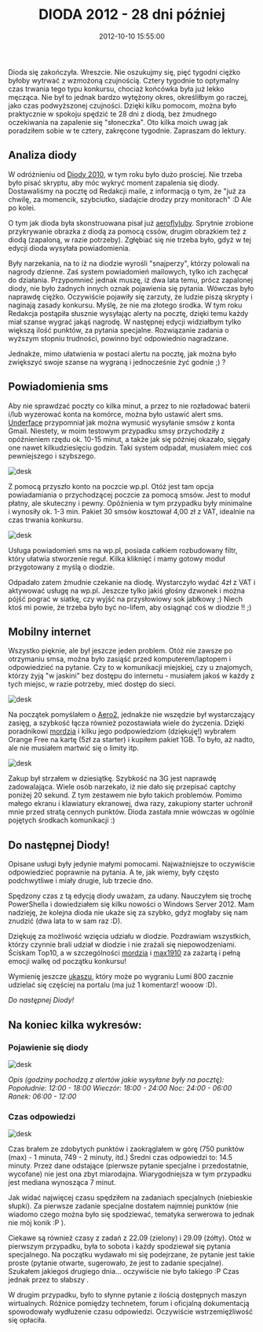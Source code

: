 ﻿---
layout:     post
title:      DIODA 2012 - 28 dni później
date:       2012-10-10 15:55:00
summary:    Dioda się zakończyła. Wreszcie. Nie oszukujmy się, pięć tygodni ciężko byłoby wytrwać z wzmożoną czujnością. Cztery tygodnie to optymalny czas trwania tego typu konkursu, chociaż końcówka była już lekko męcząca. Nie był to jednak bardzo wytężony okres, określiłbym go raczej, jako czas podwyższonej c...
categories: porady hobby inne
---



Dioda się zakończyła. Wreszcie. Nie oszukujmy się, pięć tygodni ciężko byłoby wytrwać z wzmożoną czujnością. Cztery tygodnie to optymalny czas trwania tego typu konkursu, chociaż końcówka była już lekko męcząca. Nie był to jednak bardzo wytężony okres, określiłbym go raczej, jako czas podwyższonej czujności. Dzięki kilku pomocom, można było praktycznie w spokoju spędzić te 28 dni z diodą, bez żmudnego oczekiwania na zapalenie się &quot;słoneczka&quot;. Oto kilka moich uwag jak poradziłem sobie w te cztery, zakręcone tygodnie. Zapraszam do lektury.



## Analiza diody



W odróżnieniu od [Diody 2010](http://www.dobreprogramy.pl/djfoxer/DIODA-wykrywanie-C-i-jej-ewolucja-w-przeciagu-dni-konkursowych,21254.html), w tym roku było dużo prościej. Nie trzeba było pisać skryptu, aby móc wykryć moment zapalenia się diody. Dostawaliśmy na pocztę od Redakcji maile, z informacją o tym, że &quot;już za chwilę, za momencik, szybciutko, siadajcie drodzy przy monitorach&quot; :D Ale po kolei. 

O tym jak dioda była skonstruowana pisał już [aeroflyluby](http://www.dobreprogramy.pl/aeroflyluby/Domowy-sposob-na-Diode,36474.html). Sprytnie zrobione przykrywanie obrazka z diodą za pomocą cssów, drugim obrazkiem też z diodą (zapaloną, w razie potrzeby). Zgłębiać się nie trzeba było, gdyż w tej edycji dioda wysyłała powiadomienia. 

Były narzekania, na to iż na diodzie wyrośli &quot;snajperzy&quot;, którzy polowali na nagrody dzienne. Zaś system powiadomień mailowych, tylko ich zachęcał do działania. Przypomnieć jednak muszę, iż dwa lata temu, prócz zapalonej diody, nie było żadnych innych oznak pojawienia się pytania. Wówczas było naprawdę ciężko. Oczywiście pojawiły się zarzuty, że ludzie piszą skrypty i naginają zasady konkursu. Myślę, że nie ma złotego środka. W tym roku Redakcja postąpiła słusznie wysyłając alerty na pocztę, dzięki temu każdy miał szanse wygrać jakąś nagrodę. W następnej edycji widziałbym tylko większą ilość punktów, za pytania specjalne. Rozwiązanie zadania o wyższym stopniu trudności, powinno być odpowiednio nagradzane.

Jednakże, mimo ułatwienia w postaci alertu na pocztę, jak można było zwiększyć swoje szanse na wygraną i jednocześnie żyć godnie ;) ?



## Powiadomienia sms



Aby nie sprawdzać poczty co kilka minut, a przez to nie rozładować baterii i/lub wyzerować konta na komórce, można było ustawić alert sms. [Underface](http://www.dobreprogramy.pl/underface/Powiadomienie-o-DIODZIE-za-pomoca-SMSa,36132.html) przypomniał jak można wymusić wysyłanie smsów z konta Gmail. Niestety, w moim testowym przypadku smsy przychodziły z opóźnieniem rzędu ok. 10-15  minut, a także jak się później okazało, sięgały one nawet kilkudziesięciu godzin. Taki system odpadał, musiałem mieć coś pewniejszego i szybszego. 



![desk](https://raw.githubusercontent.com/djfoxer/djfoxer.github.io/master/_img/2012-10-10-_120_/g_-_608x405_-_-_36654x20121009205431_0.png)



Z pomocą przyszło konto na poczcie wp.pl. Otóż jest tam opcja powiadamiania o przychodzącej poczcie za pomocą smsów. Jest to moduł płatny, ale skuteczny i pewny. Opóźnienia w tym przypadku były minimalne i wynosiły ok. 1-3 min. Pakiet 30 smsów kosztował  4,00 zł z VAT, idealnie na czas trwania konkursu. 



![desk](https://raw.githubusercontent.com/djfoxer/djfoxer.github.io/master/_img/2012-10-10-_120_/g_-_608x405_-_-_36654x20121009213007_0.jpg)



Usługa powiadomień sms na wp.pl, posiada całkiem rozbudowany filtr, który ułatwia stworzenie reguł. Kilka kliknięć i mamy gotowy moduł przygotowany z myślą o diodzie.

Odpadało zatem żmudnie czekanie na diodę. Wystarczyło wydać 4zł z VAT i  aktywować usługę na wp.pl. Jeszcze tylko jakiś głośny dzwonek i można pójść pograć w siatkę, czy wyjść na przysłowiowy sok jabłkowy ;) Niech ktoś mi powie, że trzeba było być no-lifem, aby osiągnąć coś w diodzie !! ;)



## Mobilny internet



Wszystko pięknie, ale był jeszcze jeden problem. Otóż nie zawsze po otrzymaniu smsa, można było zasiąść przed komputerem/laptopem i odpowiedzieć na pytanie. Czy to w komunikacji miejskiej, czy u znajomych, którzy żyją &quot;w jaskini&quot; bez dostępu do internetu - musiałem jakoś w każdy z tych miejsc, w razie potrzeby, mieć dostęp do sieci. 



![desk](https://raw.githubusercontent.com/djfoxer/djfoxer.github.io/master/_img/2012-10-10-_120_/g_-_608x405_-_-_36654x20121009221118_0.png)



Na początek pomyślałem o [Aero2](http://www.dobreprogramy.pl/djfoxer/Windows-Phone-i-Aero,35630.html), jednakże nie wszędzie był wystarczający zasięg, a szybkość łącza również pozostawiała wiele do życzenia. Dzięki poradnikowi [mordzia](http://www.dobreprogramy.pl/mordzio/Internet-mobilny-zestawienie-dostepnych-pakietow,33546.html) i kilku jego podpowiedziom (dziękuję!) wybrałem Orange Free na kartę (5zł za starter) i kupiłem pakiet 1GB. To było, aż nadto, ale nie musiałem martwić się o limity itp. 



![desk](https://raw.githubusercontent.com/djfoxer/djfoxer.github.io/master/_img/2012-10-10-_120_/g_-_608x405_-_-_36654x20121009213002_0.jpg)



Zakup był strzałem w dziesiątkę. Szybkość na 3G jest naprawdę zadowalająca. Wiele osób narzekało, iż nie dało się przepisać captchy poniżej 20 sekund. Z tym zestawem nie było takich problemów. Pomimo małego ekranu i klawiatury ekranowej, dwa razy, zakupiony starter uchronił mnie przed stratą cennych punktów. Dioda zastała mnie wówczas w ogólnie pojętych środkach komunikacji :) 



## Do następnej Diody!



Opisane usługi były jedynie małymi pomocami. Najważniejsze to oczywiście odpowiedzieć poprawnie na pytania. A te, jak wiemy, były często podchwytliwe i miały drugie, lub trzecie dno. 

Spędzony czas z tą edycją diody uważam, za udany. Nauczyłem się trochę PowerShella i dowiedziałem się kilku nowości o Windows Server 2012. Mam nadzieję, że kolejna dioda nie ukaże się za szybko, gdyż mogłaby się nam znudzić (dwa lata to w sam raz :D). 

Dziękuję za możliwość wzięcia udziału w diodzie. Pozdrawiam wszystkich, którzy czynnie brali udział w diodzie i nie zrażali się niepowodzeniami. Ściskam Top10, a w szczególności [mordzia](http://www.dobreprogramy.pl/mordzio) i [max1910](http://www.dobreprogramy.pl/max1910) za zażartą i pełną emocji walkę od początku konkursu! 

Wymienię jeszcze [ukaszu](http://www.dobreprogramy.pl/189726,ukaszu,Uzytkownik.html), który może po wygraniu Lumi 800 zacznie udzielać się częściej na portalu (ma już 1 komentarz! wooow :D).

 *Do następnej Diody!* 



## Na koniec kilka wykresów:





### Pojawienie się diody





![desk](https://raw.githubusercontent.com/djfoxer/djfoxer.github.io/master/_img/2012-10-10-_120_/g_-_608x405_-_-_36654x20121009235353_0.png)



 *Opis (godziny pochodzą z alertów jakie wysyłane były na pocztę):* 
 *Popołudnie: 12:00 - 18:00* 
 *Wieczór: 18:00 - 24:00* 
 *Noc: 24:00 - 06:00* 
 *Ranek: 06:00 - 12:00* 




### Czas odpowiedzi





![desk](https://raw.githubusercontent.com/djfoxer/djfoxer.github.io/master/_img/2012-10-10-_120_/g_-_608x405_-_-_36654x20121011145616_0.png)



Czas brałem ze zdobytych punktów i zaokrąglałem w górę (750 punktów (max) - 1 minuta, 749 - 2 minuty, itd.) Średni czas odpowiedzi to: 14.5 minuty. Przez dane odstające (pierwsze pytanie specjalne i przedostatnie, wycofane) nie jest ona zbyt miarodajna. Wiarygodniejsza w tym przypadku jest mediana wynosząca 7 minut.

Jak widać najwięcej czasu spędziłem na zadaniach specjalnych (niebieskie słupki). Za pierwsze zadanie specjalne dostałem najmniej punktów (nie wiadomo czego można było się spodziewać, tematyka serwerowa to jednak nie mój konik :P ). 

Ciekawe są również czasy z zadań z 22.09 (zielony) i 29.09 (żółty). Otóż w pierwszym przypadku, była to sobota i każdy spodziewał się pytania specjalnego. Na początku wydawało mi się podejrzane, że pytanie jest takie proste (pytanie otwarte, sugerowało, że jest to zadanie specjalne). Szukałem jakiegoś drugiego dnia... oczywiście nie było takiego :P Czas jednak przez to słabszy .

W drugim przypadku, było to słynne pytanie z ilością dostępnych maszyn wirtualnych. Różnice pomiędzy technetem, forum i oficjalną dokumentacją spowodowały wydłużenie czasu odpowiedzi. Oczywiście wstrzemięźliwość się opłaciła. 
 